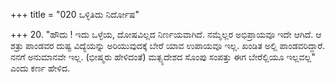 +++
title = "020 ಒಳ್ಳಿತಿದು ನಿರ್ದೋಷ"

+++
20. "ಹೌದು ! ಇದು ಒಳ್ಳೆಯ, ದೋಷವಿಲ್ಲದ ನಿರ್ಣಯವಾಗಿದೆ. ನಮ್ಮೆಲ್ಲರ ಅಭಿಪ್ರಾಯವೂ ಇದೇ ಆಗಿದೆ. ಆ ಶತ್ರು ಪಾಂಡವರ ದುಷ್ಟ ವಿದ್ಯೆಯನ್ನು ಅರಿಯುವುದಕ್ಕೆ ಬೇರೆ ಯಾವ ಉಪಾಯವೂ ಇಲ್ಲ. ಖಂಡಿತ ಅಲ್ಲಿ ಪಾಂಡವರಿದ್ದಾರೆ. ನನಗೆ ಅನುಮಾನವೇ ಇಲ್ಲ. (ಭೀಷ್ಮರು ಹೇಳಿದಂತೆ) ಮತ್ಸ್ಯದೇಶದ ಸೊಂಪು ಸಂಪತ್ತು ಈಗ ಬೇರೆಲ್ಲಿಯೂ ಇಲ್ಲವಲ್ಲ" ಎಂದು ಕರ್ಣ ಹೇಳಿದ.